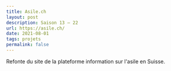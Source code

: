 ```yaml
---
title: Asile.ch
layout: post
description: Saison 13 — 22
url: https://asile.ch/
date: 2021-08-01
tags: projets
permalink: false
---
```

Refonte du site de la plateforme information sur l'asile en Suisse.
